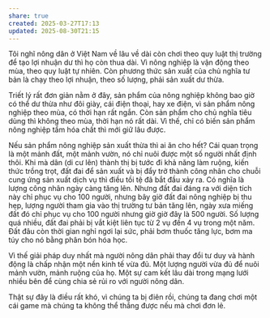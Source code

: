 ```yaml
---
share: true
created: 2025-03-27T17:13
updated: 2025-08-30T21:15
---
```

Tôi nghĩ nông dân ở Việt Nam về lâu về dài còn chơi theo quy luật thị trường để tạo lợi nhuận dư thì họ còn thua dài. Vì nông nghiệp là vận động theo mùa, theo quy luật tự nhiên. Còn phương thức sản xuất của chủ nghĩa tư bản là chạy theo lợi nhuận, theo số lượng, phải sản xuất dư thừa.

Triết lý rất đơn giản nằm ở đây, sản phẩm của nông nghiệp không bao giờ có thể dư thừa như đôi giày, cái điện thoại, hay xe điện, vì sản phẩm nông nghiệp theo mùa, có thời hạn rất ngắn. Còn sản phẩm cho chủ nghĩa tiêu dùng thì không theo mùa, thời hạn nó rất dài. Vì thế, chỉ có biến sản phẩm nông nghiệp tẩm hóa chất thì mới giữ lâu được.

Nếu sản phẩm nông nghiệp sản xuất thừa thì ai ăn cho hết? Cái quan trọng là một mảnh đất, một mảnh vườn, nó chỉ nuôi được một số người nhất định thôi. Khi mà dân (di cư lên) thành thị bị tước đi khả năng làm ruộng, kiến thức trồng trọt, đất đai để sản xuất và bị đẩy trở thành công nhân cho chuỗi cung ứng sản xuất dịch vụ thì điều tồi tệ đã bắt đầu xảy ra. Có nghĩa là lượng công nhân ngày càng tăng lên. Nhưng đất đai đáng ra với diện tích này chỉ phục vụ cho 100 người, nhưng bây giờ đất đai nông nghiệp bị thu hẹp, lượng người tham gia vào thị trường tư bản tăng lên, ngày xưa miếng đất đó chỉ phục vụ cho 100 người nhưng giờ giờ đây là 500 người. Số lượng quá nhiều, đất đai phải bị vắt kiệt liên tục từ 2 vụ đến 4 vụ trong một năm. Đất đâu còn thời gian nghỉ ngơi lại sức, phải bơm thuốc tăng lực, bơm ma túy cho nó bằng phân bón hóa học.

Vì thế giải pháp duy nhất mà người nông dân phải thay đổi tư duy và hành động là chấp nhận một nền kinh tế vừa đủ. Một lượng người vừa đủ để nuôi mảnh vườn, mảnh ruộng của họ. Một sự cam kết lâu dài trong mạng lưới nhiều bên để cùng chia sẻ rủi ro với người nông dân.

Thật sự đây là điều rất khó, vì chúng ta bị điên rồi, chúng ta đang chơi một cái game mà chúng ta không thể thắng được nếu mà chơi đơn lẻ.
